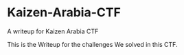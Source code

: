 # Kaizen-Arabia-CTF
A writeup for Kaizen Arabia CTF

This is the Writeup for the challenges We solved in this CTF.
